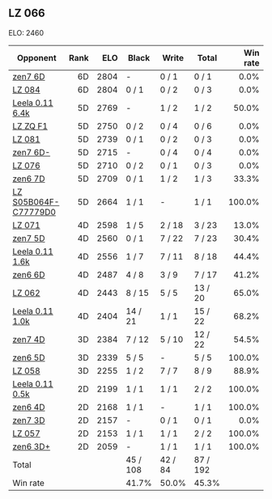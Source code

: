 ## LZ 066 ##

ELO: 2460

Opponent | Rank | ELO | Black | Write | Total | Win rate
---------|-----:|----:|-------|-------|-------|-------:
[zen7 6D](zen7%206D.md) | 6D | 2804 | - | 0 / 1 | 0 / 1 | 0.0%
[LZ 084](LZ%20084.md) | 6D | 2804 | 0 / 1 | 0 / 2 | 0 / 3 | 0.0%
[Leela 0.11 6.4k](Leela%200.11%206.4k.md) | 5D | 2769 | - | 1 / 2 | 1 / 2 | 50.0%
[LZ ZQ F1](LZ%20ZQ%20F1.md) | 5D | 2750 | 0 / 2 | 0 / 4 | 0 / 6 | 0.0%
[LZ 081](LZ%20081.md) | 5D | 2739 | 0 / 1 | 0 / 2 | 0 / 3 | 0.0%
[zen7 6D-](zen7%206D-.md) | 5D | 2715 | - | 0 / 4 | 0 / 4 | 0.0%
[LZ 076](LZ%20076.md) | 5D | 2710 | 0 / 2 | 0 / 1 | 0 / 3 | 0.0%
[zen6 7D](zen6%207D.md) | 5D | 2709 | 0 / 1 | 1 / 2 | 1 / 3 | 33.3%
[LZ S05B064F-C77779D0](LZ%20S05B064F-C77779D0.md) | 5D | 2664 | 1 / 1 | - | 1 / 1 | 100.0%
[LZ 071](LZ%20071.md) | 4D | 2598 | 1 / 5 | 2 / 18 | 3 / 23 | 13.0%
[zen7 5D](zen7%205D.md) | 4D | 2560 | 0 / 1 | 7 / 22 | 7 / 23 | 30.4%
[Leela 0.11 1.6k](Leela%200.11%201.6k.md) | 4D | 2556 | 1 / 7 | 7 / 11 | 8 / 18 | 44.4%
[zen6 6D](zen6%206D.md) | 4D | 2487 | 4 / 8 | 3 / 9 | 7 / 17 | 41.2%
[LZ 062](LZ%20062.md) | 4D | 2443 | 8 / 15 | 5 / 5 | 13 / 20 | 65.0%
[Leela 0.11 1.0k](Leela%200.11%201.0k.md) | 4D | 2404 | 14 / 21 | 1 / 1 | 15 / 22 | 68.2%
[zen7 4D](zen7%204D.md) | 3D | 2384 | 7 / 12 | 5 / 10 | 12 / 22 | 54.5%
[zen6 5D](zen6%205D.md) | 3D | 2339 | 5 / 5 | - | 5 / 5 | 100.0%
[LZ 058](LZ%20058.md) | 3D | 2255 | 1 / 2 | 7 / 7 | 8 / 9 | 88.9%
[Leela 0.11 0.5k](Leela%200.11%200.5k.md) | 2D | 2199 | 1 / 1 | 1 / 1 | 2 / 2 | 100.0%
[zen6 4D](zen6%204D.md) | 2D | 2168 | 1 / 1 | - | 1 / 1 | 100.0%
[zen7 3D](zen7%203D.md) | 2D | 2157 | - | 0 / 1 | 0 / 1 | 0.0%
[LZ 057](LZ%20057.md) | 2D | 2153 | 1 / 1 | 1 / 1 | 2 / 2 | 100.0%
[zen6 3D+](zen6%203D+.md) | 2D | 2059 | - | 1 / 1 | 1 / 1 | 100.0%
Total | | | 45 / 108 | 42 / 84 | 87 / 192 | 
Win rate| | | 41.7% | 50.0% | 45.3% | 

